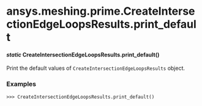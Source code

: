 # ansys.meshing.prime.CreateIntersectionEdgeLoopsResults.print_default

<a id="ansys.meshing.prime.CreateIntersectionEdgeLoopsResults.print_default"></a>

#### *static* CreateIntersectionEdgeLoopsResults.print_default()

Print the default values of `CreateIntersectionEdgeLoopsResults` object.

### Examples

```pycon
>>> CreateIntersectionEdgeLoopsResults.print_default()
```

<!-- !! processed by numpydoc !! -->
